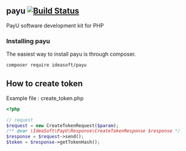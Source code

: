 ## payu [![Build Status](https://travis-ci.org/IdeasoftLabs/payu.svg?branch=master)](https://travis-ci.org/IdeasoftLabs/payu)
PayU software development kit for PHP

### Installing payu
The easiest way to install payu is through composer.
```bash
composer require ideasoft/payu
```
## How to create token
Example file : create_token.php
```php
<?php

// request
$request = new CreateTokenRequest($param);
/** @var \IdeaSoft\PayU\Response\CreateTokenResponse $response */
$response = $request->send();
$token = $response->getTokenHash();